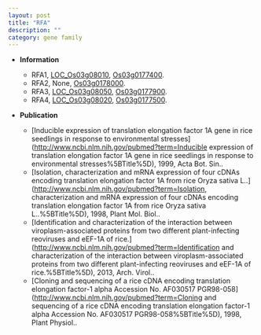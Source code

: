 ```yaml
---
layout: post
title: "RFA"
description: ""
category: gene family
---
```


* **Information**  
    + RFA1, [LOC_Os03g08010](http://rice.plantbiology.msu.edu/cgi-bin/ORF_infopage.cgi?orf=LOC_Os03g08010), [Os03g0177400](http://rapdb.dna.affrc.go.jp/viewer/gbrowse_details/irgsp1?name=Os03g0177400).
    + RFA2, None, [Os03g0178000](http://rapdb.dna.affrc.go.jp/viewer/gbrowse_details/irgsp1?name=Os03g0178000).
    + RFA3, [LOC_Os03g08050](http://rice.plantbiology.msu.edu/cgi-bin/ORF_infopage.cgi?orf=LOC_Os03g08050), [Os03g0177900](http://rapdb.dna.affrc.go.jp/viewer/gbrowse_details/irgsp1?name=Os03g0177900).
    + RFA4, [LOC_Os03g08020](http://rice.plantbiology.msu.edu/cgi-bin/ORF_infopage.cgi?orf=LOC_Os03g08020), [Os03g0177500](http://rapdb.dna.affrc.go.jp/viewer/gbrowse_details/irgsp1?name=Os03g0177500).

* **Publication**  
    + [Inducible expression of translation elongation factor 1A gene in rice seedlings in response to environmental stresses](http://www.ncbi.nlm.nih.gov/pubmed?term=Inducible expression of translation elongation factor 1A gene in rice seedlings in response to environmental stresses%5BTitle%5D), 1999, Acta Bot. Sin..
    + [Isolation, characterization and mRNA expression of four cDNAs encoding translation elongation factor 1A from rice Oryza sativa L..](http://www.ncbi.nlm.nih.gov/pubmed?term=Isolation, characterization and mRNA expression of four cDNAs encoding translation elongation factor 1A from rice Oryza sativa L..%5BTitle%5D), 1998, Plant Mol. Biol..
    + [Identification and characterization of the interaction between viroplasm-associated proteins from two different plant-infecting reoviruses and eEF-1A of rice.](http://www.ncbi.nlm.nih.gov/pubmed?term=Identification and characterization of the interaction between viroplasm-associated proteins from two different plant-infecting reoviruses and eEF-1A of rice.%5BTitle%5D), 2013, Arch. Virol..
    + [Cloning and sequencing of a rice cDNA encoding translation elongation factor-1 alpha Accession No. AF030517 PGR98-058](http://www.ncbi.nlm.nih.gov/pubmed?term=Cloning and sequencing of a rice cDNA encoding translation elongation factor-1 alpha Accession No. AF030517 PGR98-058%5BTitle%5D), 1998, Plant Physiol..


